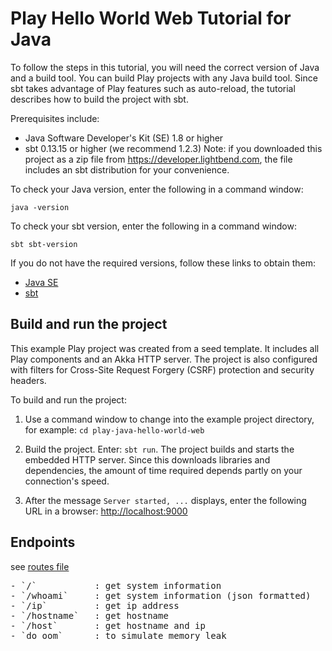 # Play Hello World Web Tutorial for Java

To follow the steps in this tutorial, you will need the correct version of Java and a build tool. You can build Play projects with any Java build tool. Since sbt takes advantage of Play features such as auto-reload, the tutorial describes how to build the project with sbt. 

Prerequisites include:

* Java Software Developer's Kit (SE) 1.8 or higher
* sbt 0.13.15 or higher (we recommend 1.2.3) Note: if you downloaded this project as a zip file from https://developer.lightbend.com, the file includes an sbt distribution for your convenience.

To check your Java version, enter the following in a command window:

`java -version`

To check your sbt version, enter the following in a command window:

`sbt sbt-version`

If you do not have the required versions, follow these links to obtain them:

* [Java SE](http://www.oracle.com/technetwork/java/javase/downloads/index.html)
* [sbt](http://www.scala-sbt.org/download.html)

## Build and run the project

This example Play project was created from a seed template. It includes all Play components and an Akka HTTP server. The project is also configured with filters for Cross-Site Request Forgery (CSRF) protection and security headers.

To build and run the project:

1. Use a command window to change into the example project directory, for example: `cd play-java-hello-world-web`

2. Build the project. Enter: `sbt run`. The project builds and starts the embedded HTTP server. Since this downloads libraries and dependencies, the amount of time required depends partly on your connection's speed.

3. After the message `Server started, ...` displays, enter the following URL in a browser: <http://localhost:9000>


## Endpoints
see [routes file](conf/routes)
<pre>
- `/`           : get system information
- `/whoami`     : get system information (json formatted)
- `/ip`         : get ip address
- `/hostname`   : get hostname
- `/host`       : get hostname and ip
- `do_oom`      : to simulate memory leak
</pre>